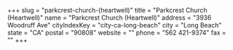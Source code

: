 +++
slug = "parkcrest-church-(heartwell)"
title = "Parkcrest Church (Heartwell)"
name = "Parkcrest Church (Heartwell)"
address = "3936 Woodruff  Ave"
cityIndexKey = "city-ca-long-beach"
city = "Long Beach"
state = "CA"
postal = "90808"
website = ""
phone = "562 421-9374"
fax = ""
+++
